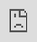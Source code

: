 ```yaml
---
published: true
layout: post
tags:
  - 岳昕
comments: true
title: 寻人，在噩梦醒来之际
---
```

（本文和视频转自快速反应部队）

<iframe src="https://streamable.com/s/6nqm8/alays" frameborder="0" width="100%" height="100%" allowfullscreen style="width:100%;height:100%;position:absolute;left:0px;top:0px;overflow:hidden;"></iframe>


如果我们把美好青年们被消失的地方称之为黑暗走兽场，那么世界上没有其它任何地方能比这里更血腥更龌龊更令人窒息了。

尤其当一个美好青年的杰出代表，像一个小太阳一般照耀这片土地的时候，黑暗势力就显得无比惊慌。这不是简单的黑白颠倒，而是全方位的塌陷，仿佛地球失去了引力，在溃烂与瓦解的脚注里只有全魔乱舞。

黑暗只有黑暗的伎俩，日复一日，年复一年，金钱腐蚀了道德、尊严以及一切做人的底线。一方面贪官污吏把这片土地上环境、资源、人口、以及各种权益论斤称卖，一方面他们已经做好了弃船的一切准备。我们都知道五代的石敬瑭用幽云十六州当筹码，那么现代这些张敬瑭、李敬瑭可以拿这片土地上的一切当成筹码去交换。他们唯一信奉的就是路易十五那句名言：我死之后，哪怕洪水滔天！

人民，只有人民才是这片土地上真正的主人。现在这个黑暗走兽场只是几千年反动王朝的倒影而已，它存在于噩梦之中，也必将伴随着噩梦的终结而埋葬。在这噩梦醒来之际，工人同志和美好青年们正如我们伟大导师所评价的鲁迅先生那样：骨头是最硬的，没有丝毫的奴颜和媚骨……代表全民族的大多数，向着敌人冲锋陷阵的最正确、最勇敢、最坚决、最忠实、最热忱的空前的民族英雄。

而鲁迅先生评价这些黑暗势力不过是黑暗的动物，他在《中国无产阶级革命文学和前驱的血》里说过：我们的劳苦大众历来只被最剧烈的压迫和榨取，连识字教育的布施也得不到，惟有默默地身受着宰割和灭亡。繁难的象形字，又使他们不能有自修的机会。智识的青年们意识到自己的前驱的使命，便首先发出战叫。这战叫和劳苦大众自己的反叛的叫声一样地使统治者恐怖，走狗的文人即群起进攻，或者制造谣言，或者亲作侦探，然而都是暗做，都是匿名，不过证明了他们自己是黑暗的动物。

我们一起寻找那些被消失的美好青年，在噩梦醒来之际。

---
关于佳士工人声援团官网网址更新实时信息以及翻墙防封锁访问方法，请下拉至文章页最下方查看！为营救所有工友同胞共同关注传播扩散！
